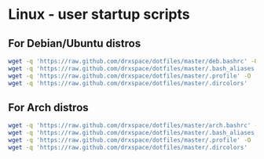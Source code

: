Linux - user startup scripts
============================

For Debian/Ubuntu distros
-------------------------
```bash
wget -q 'https://raw.github.com/drxspace/dotfiles/master/deb.bashrc' -O .bashrc
wget -q 'https://raw.github.com/drxspace/dotfiles/master/.bash_aliases' -O .bash_aliases
wget -q 'https://raw.github.com/drxspace/dotfiles/master/.profile' -O .profile
wget -q 'https://raw.github.com/drxspace/dotfiles/master/.dircolors'

```

For Arch distros
----------------
```bash
wget -q 'https://raw.github.com/drxspace/dotfiles/master/arch.bashrc' -O .bashrc
wget -q 'https://raw.github.com/drxspace/dotfiles/master/.bash_aliases' -O .bash_aliases
wget -q 'https://raw.github.com/drxspace/dotfiles/master/.profile' -O .profile
wget -q 'https://raw.github.com/drxspace/dotfiles/master/.dircolors'

```

